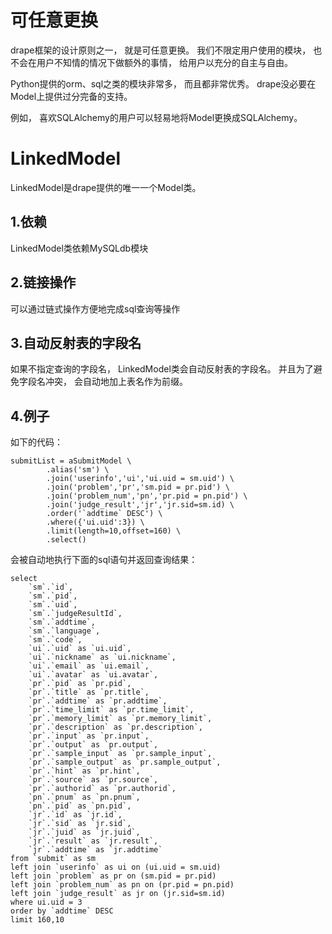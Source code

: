 # 可任意更换
drape框架的设计原则之一，
就是可任意更换。
我们不限定用户使用的模块，
也不会在用户不知情的情况下做额外的事情，
给用户以充分的自主与自由。

Python提供的orm、sql之类的模块非常多，
而且都非常优秀。
drape没必要在Model上提供过分完备的支持。

例如，
喜欢SQLAlchemy的用户可以轻易地将Model更换成SQLAlchemy。

# LinkedModel
LinkedModel是drape提供的唯一一个Model类。

## 1.依赖
LinkedModel类依赖MySQLdb模块

## 2.链接操作
可以通过链式操作方便地完成sql查询等操作

## 3.自动反射表的字段名
如果不指定查询的字段名，
LinkedModel类会自动反射表的字段名。
并且为了避免字段名冲突，
会自动地加上表名作为前缀。

## 4.例子
如下的代码：

	submitList = aSubmitModel \
			.alias('sm') \
			.join('userinfo','ui','ui.uid = sm.uid') \
			.join('problem','pr','sm.pid = pr.pid') \
			.join('problem_num','pn','pr.pid = pn.pid') \
			.join('judge_result','jr','jr.sid=sm.id) \
			.order('`addtime` DESC') \
			.where({'ui.uid':3}) \
			.limit(length=10,offset=160) \
			.select()

会被自动地执行下面的sql语句并返回查询结果：

	select
		`sm`.`id`,
		`sm`.`pid`,
		`sm`.`uid`,
		`sm`.`judgeResultId`,
		`sm`.`addtime`,
		`sm`.`language`,
		`sm`.`code`,
		`ui`.`uid` as `ui.uid`,
		`ui`.`nickname` as `ui.nickname`,
		`ui`.`email` as `ui.email`,
		`ui`.`avatar` as `ui.avatar`,
		`pr`.`pid` as `pr.pid`,
		`pr`.`title` as `pr.title`,
		`pr`.`addtime` as `pr.addtime`,
		`pr`.`time_limit` as `pr.time_limit`,
		`pr`.`memory_limit` as `pr.memory_limit`,
		`pr`.`description` as `pr.description`,
		`pr`.`input` as `pr.input`,
		`pr`.`output` as `pr.output`,
		`pr`.`sample_input` as `pr.sample_input`,
		`pr`.`sample_output` as `pr.sample_output`,
		`pr`.`hint` as `pr.hint`,
		`pr`.`source` as `pr.source`,
		`pr`.`authorid` as `pr.authorid`,
		`pn`.`pnum` as `pn.pnum`,
		`pn`.`pid` as `pn.pid`,
		`jr`.`id` as `jr.id`,
		`jr`.`sid` as `jr.sid`,
		`jr`.`juid` as `jr.juid`,
		`jr`.`result` as `jr.result`,
		`jr`.`addtime` as `jr.addtime`
	from `submit` as sm
	left join `userinfo` as ui on (ui.uid = sm.uid)
	left join `problem` as pr on (sm.pid = pr.pid)
	left join `problem_num` as pn on (pr.pid = pn.pid)
	left join `judge_result` as jr on (jr.sid=sm.id)
	where ui.uid = 3
	order by `addtime` DESC
	limit 160,10
